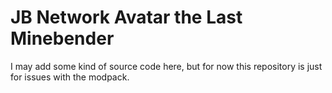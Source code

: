 # JB Network Avatar the Last Minebender
I may add some kind of source code here, but for now this repository is just for issues with the modpack.
